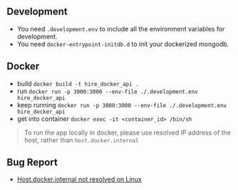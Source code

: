## Development
- You need `.development.env` to include all the environment variables for development.
- You need `docker-entrypoint-initdb.d` to init your dockerized mongodb.

## Docker
- build `docker build -t hire_docker_api .`
- run `docker run -p 3000:3000 --env-file ./.development.env hire_docker_api`
- keep running `docker run -p 3000:3000 --env-file ./.development.env hire_docker_api`
- get into container `docker exec -it <container_id> /bin/sh`
> To run the app locally in docker, please use resolved IP address of the host, rather than `host.docker.internal` 
## Bug Report
- [Host.docker.internal not resolved on Linux](https://github.com/botfront/botfront-starter/issues/1)